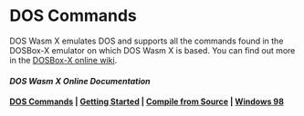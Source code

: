 # DOS Commands
DOS Wasm X emulates DOS and supports all the commands found in the DOSBox-X emulator on which DOS Wasm X is based.
You can find out more in the [DOSBox-X online wiki](https://dosbox-x.com/wiki/).
#### _DOS Wasm X Online Documentation_
#### [DOS Commands](https://nbarkhina.github.io/DosWasmX/dos-commands) | [Getting Started](https://nbarkhina.github.io/DosWasmX) | [Compile from Source](https://nbarkhina.github.io/DosWasmX/compile-from-source) | [Windows 98](https://nbarkhina.github.io/DosWasmX/windows-98)